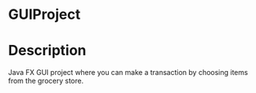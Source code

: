 # GUIProject
# Description
Java FX GUI project where you can make a transaction by choosing items from the grocery store. 
